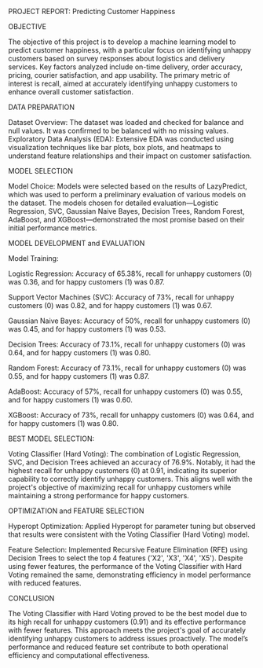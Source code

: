 PROJECT REPORT: Predicting Customer Happiness

OBJECTIVE

The objective of this project is to develop a machine learning model to predict customer happiness, with a particular focus on identifying unhappy customers based on survey responses about logistics and delivery services. Key factors analyzed include on-time delivery, order accuracy, pricing, courier satisfaction, and app usability. The primary metric of interest is recall, aimed at accurately identifying unhappy customers to enhance overall customer satisfaction.

DATA PREPARATION

Dataset Overview: The dataset was loaded and checked for balance and null values. It was confirmed to be balanced with no missing values.
Exploratory Data Analysis (EDA): Extensive EDA was conducted using visualization techniques like bar plots, box plots, and heatmaps to understand feature relationships and their impact on customer satisfaction.

MODEL SELECTION

Model Choice: Models were selected based on the results of LazyPredict, which was used to perform a preliminary evaluation of various models on the dataset. The models chosen for detailed evaluation—Logistic Regression, SVC, Gaussian Naive Bayes, Decision Trees, Random Forest, AdaBoost, and XGBoost—demonstrated the most promise based on their initial performance metrics.

MODEL DEVELOPMENT and EVALUATION

Model Training:

Logistic Regression: Accuracy of 65.38%, recall for unhappy customers (0) was 0.36, and for happy customers (1) was 0.87.

Support Vector Machines (SVC): Accuracy of 73%, recall for unhappy customers (0) was 0.82, and for happy customers (1) was 0.67.

Gaussian Naive Bayes: Accuracy of 50%, recall for unhappy customers (0) was 0.45, and for happy customers (1) was 0.53.

Decision Trees: Accuracy of 73.1%, recall for unhappy customers (0) was 0.64, and for happy customers (1) was 0.80.

Random Forest: Accuracy of 73.1%, recall for unhappy customers (0) was 0.55, and for happy customers (1) was 0.87.

AdaBoost: Accuracy of 57%, recall for unhappy customers (0) was 0.55, and for happy customers (1) was 0.60.

XGBoost: Accuracy of 73%, recall for unhappy customers (0) was 0.64, and for happy customers (1) was 0.80.

BEST MODEL SELECTION:

Voting Classifier (Hard Voting): The combination of Logistic Regression, SVC, and Decision Trees achieved an accuracy of 76.9%. Notably, it had the highest recall for unhappy customers (0) at 0.91, indicating its superior capability to correctly identify unhappy customers. This aligns well with the project's objective of maximizing recall for unhappy customers while maintaining a strong performance for happy customers.

OPTIMIZATION and FEATURE SELECTION

Hyperopt Optimization: Applied Hyperopt for parameter tuning but observed that results were consistent with the Voting Classifier (Hard Voting) model.

Feature Selection: Implemented Recursive Feature Elimination (RFE) using Decision Trees to select the top 4 features ('X2', 'X3', 'X4', 'X5'). Despite using fewer features, the performance of the Voting Classifier with Hard Voting remained the same, demonstrating efficiency in model performance with reduced features.

CONCLUSION

The Voting Classifier with Hard Voting proved to be the best model due to its high recall for unhappy customers (0.91) and its effective performance with fewer features. This approach meets the project's goal of accurately identifying unhappy customers to address issues proactively. The model’s performance and reduced feature set contribute to both operational efficiency and computational effectiveness.


